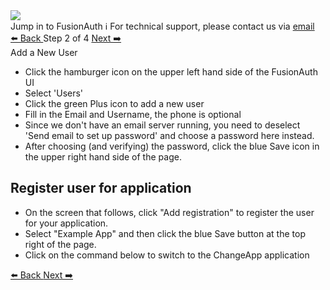 <!-- TOP -->
<div class="top">
  <img class="scenario-academy-logo" src="https://cdn.prod.website-files.com/617b1b1f42c1da41aeae3413/6573599a9ea8c6ccef655afd_primary-logo.png" />
  <div class="scenario-title-section">
    <span class="scenario-title">Jump in to FusionAuth</span>
    <span class="scenario-subtitle">ℹ️ For technical support, please contact us via <a href="mailto:kirsten.hunter@fusionauth.io">email</a></span>
  </div>
</div>

<!-- NAVIGATION -->
<div id="navigation-top" class="navigation-top">
 <a href='command:katapod.loadPage?[{"step":"step1"}]'
   class="btn btn-dark navigation-top-left">⬅️ Back
 </a>
<span class="step-count"> Step 2 of 4 </span>
 <a href='command:katapod.loadPage?[{"step":"step3"}]' 
    class="btn btn-dark navigation-top-right">Next ➡️
  </a>
</div>

<!-- CONTENT -->

<div class="step-title">Add a New User</div>

- Click the hamburger icon on the upper left hand side of the FusionAuth UI 
- Select 'Users'
- Click the green Plus icon to add a new user
- Fill in the Email and Username, the phone is optional
- Since we don't have an email server running, you need to deselect 'Send email to set up password' and choose a password here instead.
- After choosing (and verifying) the password, click the blue Save icon in the upper right hand side of the page.

## Register user for application

- On the screen that follows, click "Add registration" to register the user for your application.
- Select "Example App" and then click the blue Save button at the top right of the page.
- Click on the command below to switch to the ChangeApp application

<!-- NAVIGATION -->
<div id="navigation-bottom" class="navigation-bottom">
 <a href='command:katapod.loadPage?[{"step":"step1"}]'
   class="btn btn-dark navigation-bottom-left">⬅️ Back
 </a>
 <a href='command:katapod.loadPage?[{"step":"step3"}]'
    class="btn btn-dark navigation-bottom-right">Next ➡️
  </a>
</div>
